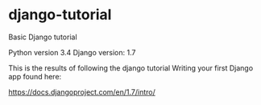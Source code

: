 # django-tutorial
Basic Django tutorial

Python version 3.4
Django version: 1.7

This is the results of following the django tutorial Writing your first Django app found here: 

https://docs.djangoproject.com/en/1.7/intro/

